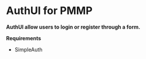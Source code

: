 # AuthUI for PMMP
**AuthUI allow users to login or register through a form.**
 
 **Requirements**
 - SimpleAuth
